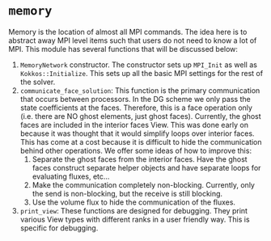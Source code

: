 # `memory`

Memory is the location of almost all MPI commands. The idea here is to abstract away MPI level items such that users do not need to know a lot of MPI.
This module has several functions that will be discussed below:

1. `MemoryNetwork` constructor. The constructor sets up `MPI_Init` as well as `Kokkos::Initialize`. This sets up all the basic MPI settings for the rest of the solver.
2. `communicate_face_solution`: This function is the primary communication that occurs between processors. In the DG scheme we only pass the state coefficients at the faces. Therefore, 
this is a face operation only (i.e. there are NO ghost elements, just ghost faces). Currently, the ghost faces are included in the interior faces View. This was done early on because it was thought that it would simplify loops over interior faces. This has come at a cost because it is difficult to hide the communication behind other operations. We offer some ideas of how to improve this:
    1. Separate the ghost faces from the interior faces. Have the ghost faces construct separate helper objects and have separate loops for evaluating fluxes, etc...
    2. Make the communication completely non-blocking. Currently, only the send is non-blocking, but the receive is still blocking.
    3. Use the volume flux to hide the communication of the fluxes. 
3. `print_view`: These functions are designed for debugging. They print various View types with different ranks in a user friendly way. This is specific for debugging.
  
